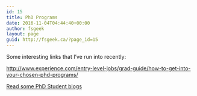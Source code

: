 ```yaml
---
id: 15
title: PhD Programs
date: 2016-11-04T04:44:40+00:00
author: fsgeek
layout: page
guid: http://fsgeek.ca/?page_id=15
---
```

Some interesting links that I&#8217;ve run into recently:

http://www.experience.com/entry-level-jobs/grad-guide/how-to-get-into-your-chosen-phd-programs/

[Read some PhD Student&nbsp;blogs](https://thesiswhisperer.com/read-some-phd-student-blogs/)

&nbsp;